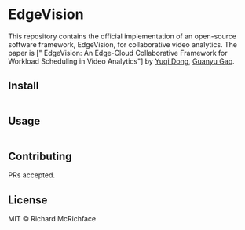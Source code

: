 # EdgeVision

This repository contains the official implementation of an open-source software framework, EdgeVision, for collaborative video analytics. The paper is [" EdgeVision: An Edge-Cloud Collaborative Framework for Workload Scheduling in Video Analytics"] by [Yuqi Dong](https://github.com//), [Guanyu Gao](https://github.com/GuanyuGao).

## Install

```
```

## Usage

```
```

## Contributing

PRs accepted.

## License

MIT © Richard McRichface
